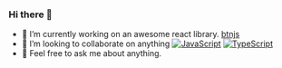 ### Hi there 👋
- 🔭 I’m currently working on an awesome react library. [btnjs](http://npmjs.com/package/btnjs)
- 👯 I’m looking to collaborate on anything [![JavaScript](https://img.shields.io/badge/--F7DF1E?logo=javascript&logoColor=000)](https://www.javascript.com/) [![TypeScript](https://badgen.net/badge/icon/typescript?icon=typescript&label)](https://typescriptlang.org)
- 💬 Feel free to ask me about anything.
